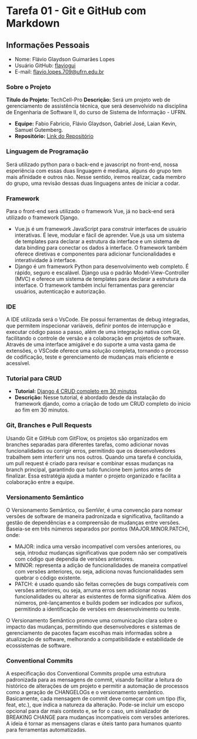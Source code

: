 # Tarefa 01 - Git e GitHub com Markdown

## Informações Pessoais
- Nome: Flávio Glaydson Guimarães Lopes
- Usuário GitHub: [flaviogui](https://github.com/flaviogui)
- E-mail: <flavio.lopes.709@ufrn.edu.br>


### Sobre o Projeto

**Título do Projeto:** TechCell-Pro
**Descrição:** Será um projeto web de gerenciamento de assistência técnica, que será desenvolvido na disciplina de Engenharia de Software II, do curso de Sistema de Informação - UFRN. 
- **Equipe:** Fabio Fabricio, Flávio Glaydson, Gabriel José, Laian Kevin, Samuel Gutemberg.
- **Repositório:** [Link do Repositório](https://github.com/flaviogui/TechCell-Pro)

### Linguagem de Programação
Será utilizado python para o back-end e javascript no front-end, nossa esperiência com essas duas linguagem é mediana, alguns do grupo tem mais afinidade e outros não. Nesse sentido, iremos realizar, cada membro do grupo, uma revisão dessas duas linguagens antes de iniciar a codar.

### Framework
Para o front-end será utilizado o framework Vue, já no back-end será utilizado o framework Django.
- Vue.js é um framework JavaScript para construir interfaces de usuário interativas. É leve, modular e fácil de aprender. Vue.js usa um sistema de templates para declarar a estrutura da interface e um sistema de data binding para conectar os dados à interface. O framework também oferece diretivas e componentes para adicionar funcionalidades e interatividade à interface.
- Django é um framework Python para desenvolvimento web completo. É rápido, seguro e escalável. Django usa o padrão Model-View-Controller (MVC) e oferece um sistema de templates para declarar a estrutura da interface. O framework também inclui ferramentas para gerenciar usuários, autenticação e autorização. 


### IDE
A IDE utilizada será o VsCode. Ele possui ferramentas de debug integradas, que permitem  inspecionar variáveis, definir pontos de interrupção e executar código passo a passo, além de uma integração nativa com Git, facilitando o controle de versão e a colaboração em projetos de software. Através de uma interface amigável e do suporte a uma vasta gama de extensões, o VSCode oferece uma solução completa, tornando o processo de codificação, teste e gerenciamento de mudanças mais eficiente e acessível.

### Tutorial para CRUD
- **Tutorial:** [Django 4 CRUD completo em 30 minutos](https://www.youtube.com/watch?v=GGBzMpIAgz4)
- **Descrição:** Nesse tutorial, é abordado desde da instalação do framework djando, como a criação de todo um CRUD completo do inicio ao fim em 30 minutos.

### Git, Branches e Pull Requests
Usando Git e GitHub com GitFlow, os projetos são organizados em branches separadas para diferentes tarefas, como adicionar novas funcionalidades ou corrigir erros, permitindo que os desenvolvedores trabalhem sem interferir uns nos outros. Quando uma tarefa é concluída, um pull request é criado para revisar e combinar essas mudanças na branch principal, garantindo que tudo funcione bem juntos antes de finalizar. Essa estratégia ajuda a manter o projeto organizado e facilita a colaboração entre a equipe.

### Versionamento Semântico
<p>O Versionamento Semântico, ou SemVer, é uma convenção para nomear versões de software de maneira padronizada e significativa, facilitando a gestão de dependências e a compreensão de mudanças entre versões. Baseia-se em três números separados por pontos (MAJOR.MINOR.PATCH), onde:<p>

- MAJOR: indica uma versão incompatível com versões anteriores, ou seja, introduz mudanças significativas que podem não ser compatíveis com código que dependia de versões anteriores.
- MINOR: representa a adição de funcionalidades de maneira compatível com versões anteriores, ou seja, adiciona novas funcionalidades sem quebrar o código existente.
- PATCH: é usado quando são feitas correções de bugs compatíveis com versões anteriores, ou seja, arruma erros sem adicionar novas funcionalidades ou alterar as existentes de forma significativa.
Além dos números, pré-lançamentos e builds podem ser indicados por sufixos, permitindo a identificação de versões em desenvolvimento ou teste.

<p>O Versionamento Semântico promove uma comunicação clara sobre o impacto das mudanças, permitindo que desenvolvedores e sistemas de gerenciamento de pacotes façam escolhas mais informadas sobre a atualização de software, melhorando a compatibilidade e estabilidade de ecossistemas de software.<p>

### Conventional Commits
A especificação dos Conventional Commits propõe uma estrutura padronizada para as mensagens de commit, visando facilitar a leitura do histórico de alterações de um projeto e permitir a automação de processos como a geração de CHANGELOGs e o versionamento semântico. Basicamente, cada mensagem de commit deve começar com um tipo (fix, feat, etc.), que indica a natureza da alteração. Pode-se incluir um escopo opcional para dar mais contexto e, se for o caso, um sinalizador de BREAKING CHANGE para mudanças incompatíveis com versões anteriores. A ideia é tornar as mensagens claras e úteis tanto para humanos quanto para ferramentas automatizadas.

